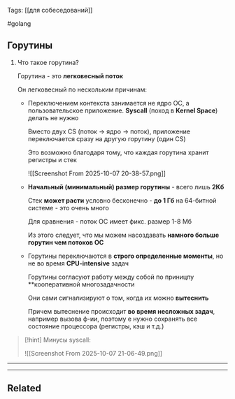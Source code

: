 Tags: [[для собеседований]]

#golang 



## Горутины



1. Что такое горутина?

	Горутина - это **легковесный поток**
	
	
	Он легковесный по нескольким причинам:
	
	- Переключением контекста занимается не ядро ОС, а пользовательское приложение. **Syscall** (поход в **Kernel Space**) делать не нужно
	  
		Вместо двух CS (поток -> ядро -> поток), приложение переключается сразу на другую горутину (один CS)
		
		Это возможно благодаря тому, что каждая горутина хранит регистры и стек
		
		![[Screenshot From 2025-10-07 20-38-57.png]]
	 
	
	- **Начальный (минимальный) размер горутины** - всего лишь **2Кб**
	  
		Стек **может расти** условно бесконечно - **до 1 Гб** на 64-битной системе - это очень много  
		
		Для сравнения - поток ОС имеет фикс. размер 1-8 Мб
		
		Из этого следует, что мы можем насоздавать **намного больше горутин чем потоков ОС**
	  
	  
	- Горутины переключаются в  **строго определенные моменты**, но не во время **CPU-intensive** задач
	  
		Горутины согласуют работу между собой по приницпу **кооперативной 
		многозадачности
		
		Они сами сигнализируют о том, когда их можно **вытеснить**
		
		Причем вытеснение происходит **во время несложных задач**, например вызова ф-ии, поэтому е нужно сохранять все состояние процессора (регистры, кэш и т.д.)
	  


> [!hint] 
> Минусы syscall:
> 
> ![[Screenshot From 2025-10-07 21-06-49.png]] 


---








---


## Related


